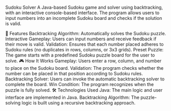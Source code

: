 Sudoku Solver
A Java-based Sudoku game and solver using backtracking, with an interactive console-based interface. The program allows users to input numbers into an incomplete Sudoku board and checks if the solution is valid.

🚀 Features
Backtracking Algorithm: Automatically solves the Sudoku puzzle.
Interactive Gameplay: Users can input numbers and receive feedback if their move is valid.
Validation: Ensures that each number placed adheres to Sudoku rules (no duplicates in rows, columns, or 3x3 grids).
Preset Puzzle: The game starts with a predefined Sudoku puzzle board for the user to solve.
🎮 How It Works
Gameplay: Users enter a row, column, and number to place on the Sudoku board.
Validation: The program checks whether the number can be placed in that position according to Sudoku rules.
Backtracking Solver: Users can invoke the automatic backtracking solver to complete the board.
Win Condition: The program recognizes when the puzzle is fully solved.
🛠️ Technologies Used
Java: The main logic and user interface are implemented in Java.
Backtracking Algorithm: The puzzle-solving logic is built using a recursive backtracking approach.
